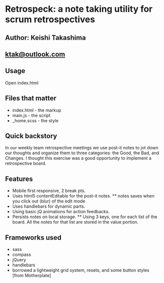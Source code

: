 # Retrospeck: a note taking utility for scrum retrospectives
## Author: Keishi Takashima
## ktak@outlook.com

## Usage
Open index.html

## Files that matter
* index.html - the markup
* main.js - the script
* _home.scss - the style

## Quick backstory
In our weekly team retrospective meetings we use post-it notes to jot down our thoughts and organize them to three categories: the Good, the Bad, and Changes. I thought this exercise was a good opportunity to implement a retrospective board.

## Features
* Mobile first responsive, 2 break pts.
* Uses html5 contentEditable for the post-it notes.
** notes saves when you click out (blur) of the edit mode
* Uses handlebars for dynamic parts.
* Using basic jQ animations for action feedbacks.
* Persists notes on local storage.
** Using 3 keys, one for each list of the board. All the notes for that list are stored in the value portion.

## Frameworks used
* sass
* compass
* jQuery
* handlebars
* borrowed a lightweight grid system, resets, and some button styles [from Motherplate]
